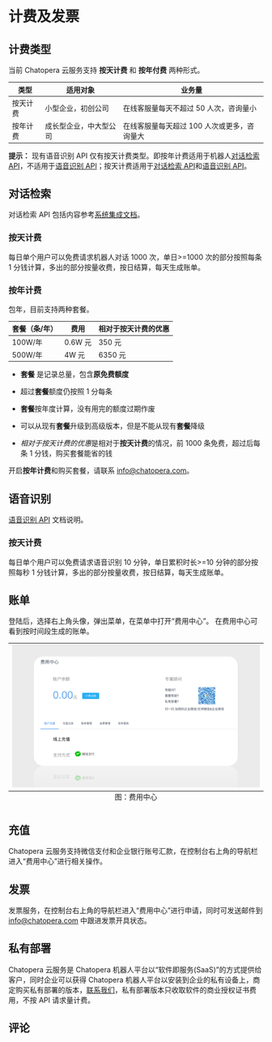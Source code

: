 # 计费及发票

## 计费类型

当前 Chatopera 云服务支持 **按天计费** 和 **按年付费** 两种形式。

| 类型     | 适用对象               | 业务量                                      |
| -------- | ---------------------- | ------------------------------------------- |
| 按天计费 | 小型企业，初创公司     | 在线客服量每天不超过 50 人次，咨询量小      |
| 按年计费 | 成长型企业，中大型公司 | 在线客服量每天超过 100 人次或更多，咨询量大 |

**提示：** 现有语音识别 API 仅有按天计费类型。即按年计费适用于机器人[对话检索 API](/products/chatbot-platform/integration.html#对话检索)，不适用于[语音识别 API](/products/chatbot-platform/integration.html#语音识别)；按天计费适用于[对话检索 API](/products/chatbot-platform/integration.html#对话检索)和[语音识别 API](/products/chatbot-platform/integration.html#语音识别)。

## 对话检索

对话检索 API 包括内容参考[系统集成文档](https://docs.chatopera.com/products/chatbot-platform/integration.html#%E5%AF%B9%E8%AF%9D%E6%A3%80%E7%B4%A2)。

### 按天计费

每日单个用户可以免费请求机器人对话 1000 次，单日>=1000 次的部分按照每条 1 分钱计算，多出的部分按量收费，按日结算，每天生成账单。

### 按年计费

包年，目前支持两种套餐。

| 套餐（条/年） | 费用    | 相对于按天计费的优惠 |
| ------------- | ------- | -------------------- |
| 100W/年       | 0.6W 元 | 350 元               |
| 500W/年       | 4W 元   | 6350 元              |

- **套餐** 是记录总量，包含**原免费额度**

- 超过**套餐**额度仍按照 1 分每条

- **套餐**按年度计算，没有用完的额度过期作废

- 可以从现有**套餐**升级到高级版本，但是不能从现有**套餐**降级

- *相对于按天计费的优惠*是相对于**按天计费**的情况，前 1000 条免费，超过后每条 1 分钱，购买套餐能省的钱

开启**按年计费**和购买套餐，请联系 info@chatopera.com。

## 语音识别

[语音识别 API](/products/chatbot-platform/integration.html#语音识别) 文档说明。

### 按天计费

每日单个用户可以免费请求语音识别 10 分钟，单日累积时长>=10 分钟的部分按照每秒 1 分钱计算，多出的部分按量收费，按日结算，每天生成账单。

## 账单

登陆后，选择右上角头像，弹出菜单，在菜单中打开“费用中心”。 在费用中心可看到按时间段生成的账单。

<table class="image">
<caption align="bottom">图：费用中心</caption>
<tr><td><img width="800" src="../../images/products/platform/billing-1.png" alt="费用中心"/></td></tr>
</table>

## 充值

Chatopera 云服务支持微信支付和企业银行账号汇款，在控制台右上角的导航栏进入“费用中心”进行相关操作。

## 发票

发票服务，在控制台右上角的导航栏进入“费用中心”进行申请，同时可发送邮件到 info@chatopera.com 中跟进发票开具状态。

## 私有部署

Chatopera 云服务是 Chatopera 机器人平台以“软件即服务(SaaS)”的方式提供给客户，同时企业可以获得 Chatopera 机器人平台以安装到企业的私有设备上，商定购买私有部署的版本，[联系我们](https://www.chatopera.com/mail.html)，私有部署版本只收取软件的商业授权证书费用，不按 API 请求量计费。

## 评论

<script src="https://utteranc.es/client.js"
        repo="chatopera/docs"
        issue-term="pathname"
        label="Comment"
        theme="github-light"
        crossorigin="anonymous"
        async>
</script>
